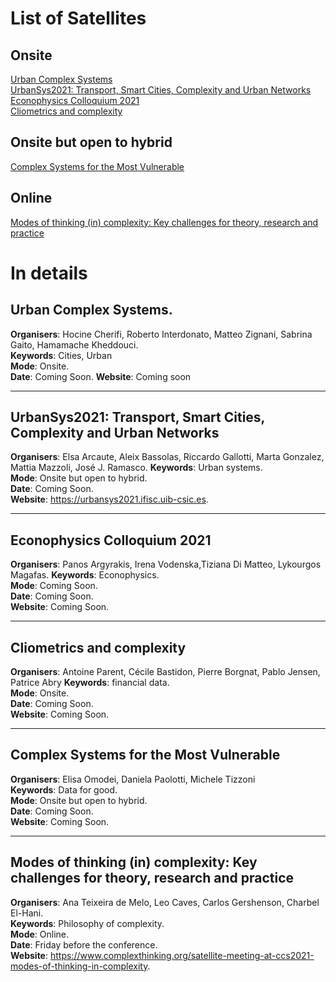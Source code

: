 # List of Satellites

## Onsite
[Urban Complex Systems](#urbancomplex)  
[UrbanSys2021: Transport, Smart Cities, Complexity and Urban Networks](#urbansys2021)  
[Econophysics Colloquium 2021](#econophysics)  
[Cliometrics and complexity](#cliometrics)

## Onsite but open to hybrid
[Complex Systems for the Most Vulnerable](#vulnerable)  

## Online
[Modes of thinking (in) complexity: Key challenges for theory, research and practice](#modes-of)

# In details


 
## Urban Complex Systems. <a name="urbancomplex">
**Organisers**: Hocine Cherifi, Roberto Interdonato, Matteo Zignani, Sabrina Gaito,  Hamamache Kheddouci.  
**Keywords**: Cities, Urban  
**Mode**: Onsite.  
**Date**: Coming Soon. 
**Website**:  Coming soon

---

## UrbanSys2021: Transport, Smart Cities, Complexity and Urban Networks <a name="urbansys2021"></a>
**Organisers**: Elsa Arcaute, Aleix Bassolas, Riccardo Gallotti, Marta Gonzalez, Mattia Mazzoli, José J. Ramasco. 
**Keywords**: Urban systems.   
**Mode**: Onsite but open to hybrid.  
**Date**: Coming Soon.  
**Website**:  https://urbansys2021.ifisc.uib-csic.es. 

---
## Econophysics Colloquium 2021 <a name="econophysics"></a>
**Organisers**: Panos Argyrakis, Irena Vodenska,Tiziana Di Matteo, Lykourgos Magafas. 
**Keywords**: Econophysics.   
**Mode**: Coming Soon.  
**Date**: Coming Soon.  
**Website**: Coming Soon. 

---
## Cliometrics and complexity <a name="cliometrics"></a>
**Organisers**: Antoine Parent, Cécile Bastidon, Pierre Borgnat, Pablo Jensen, Patrice Abry 
**Keywords**: financial data.   
**Mode**: Onsite.  
**Date**: Coming Soon.  
**Website**: Coming Soon. 
 
---
 
## Complex Systems for the Most Vulnerable <a name="vulnerable"></a>
**Organisers**: Elisa Omodei, Daniela Paolotti, Michele Tizzoni   
**Keywords**: Data for good.   
**Mode**: Onsite but open to hybrid.  
**Date**: Coming Soon.  
**Website**: Coming Soon. 
 
---

## Modes of thinking (in) complexity: Key challenges for theory, research and practice<a name="modes-of"></a>
**Organisers**: Ana Teixeira de Melo, Leo Caves, Carlos Gershenson, Charbel El-Hani.  
**Keywords**: Philosophy of complexity.  
**Mode**: Online.  
**Date**: Friday before the conference.  
**Website**: https://www.complexthinking.org/satellite-meeting-at-ccs2021-modes-of-thinking-in-complexity.  
